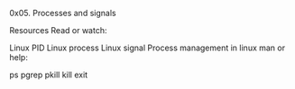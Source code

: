 0x05. Processes and signals

Resources
Read or watch:

Linux PID
Linux process
Linux signal
Process management in linux
man or help:

ps
pgrep
pkill
kill
exit
